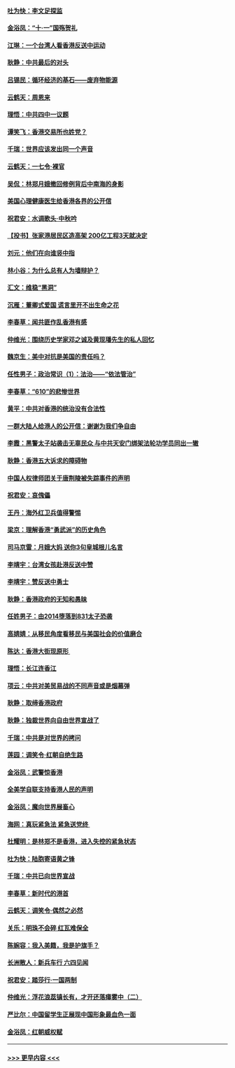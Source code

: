 #### [吐为快：李文足探监](../pages/nsc993/n11509622.md?t=09092133) 
#### [金浴凤：“十‧一”国殇贺礼](../pages/nsc993/n11509593.md?t=09092133) 
#### [江琳：一个台湾人看香港反送中运动](../pages/nsc993/n11509211.md?t=09092133) 
#### [耿静：中共最后的对头](../pages/nsc993/n11508308.md?t=09092133) 
#### [吕锡民：循环经济的基石——废弃物能源](../pages/nsc993/n11508212.md?t=09092133) 
#### [云鹤天：周恩来](../pages/nsc993/n11508055.md?t=09092133) 
#### [理悟：中共四中一议题](../pages/nsc993/n11507782.md?t=09092133) 
#### [谭笑飞：香港交易所也姓党？](../pages/nsc993/n11507753.md?t=09092133) 
#### [千瑞：世界应该发出同一个声音](../pages/nsc993/n11507290.md?t=09092133) 
#### [云鹤天：一七令‧裸官](../pages/nsc993/n11507177.md?t=09092133) 
#### [吴侃：林郑月娥撤回修例背后中南海的身影](../pages/nsc993/n11506876.md?t=09092133) 
#### [美国心理健康医生给香港各界的公开信](../pages/nsc993/n11506809.md?t=09092133) 
#### [祝君安：水调歌头‧中秋吟](../pages/nsc993/n11506758.md?t=09092133) 
#### [【投书】张家港居民区造高架 200亿工程3天就决定](../pages/nsc993/n11506682.md?t=09092133) 
#### [刘元：他们在向谁竖中指](../pages/nsc993/n11505384.md?t=09092133) 
#### [林小谷：为什么总有人为墙辩护？](../pages/nsc993/n11505226.md?t=09092133) 
#### [汇文：维稳“黑洞”](../pages/nsc993/n11504347.md?t=09092133) 
#### [沉雁：董卿式爱国 谎言里开不出生命之花](../pages/nsc993/n11503215.md?t=09092133) 
#### [李春草：闻共匪作乱香港有感](../pages/nsc993/n11503072.md?t=09092133) 
#### [仲维光：围绕历史学家邓之诚及黄现璠先生的私人回忆](../pages/nsc993/n11501330.md?t=09092133) 
#### [魏京生：美中对抗是美国的责任吗？](../pages/nsc993/n11500723.md?t=09092133) 
#### [任性男子：政治常识（1）：法治——“依法管治”](../pages/nsc993/n11500791.md?t=09092133) 
#### [李春草：“610”的悲惨世界](../pages/nsc993/n11501141.md?t=09092133) 
#### [黄平：中共对香港的统治没有合法性](../pages/nsc993/n11499473.md?t=09092133) 
#### [一群大陆人给港人的公开信：谢谢为我们争自由](../pages/nsc993/n11500402.md?t=09092133) 
#### [李霞：黑警太子站袭击无辜民众 与中共天安门绑架法轮功学员同出一辙](../pages/nsc993/n11499805.md?t=09092133) 
#### [耿静：香港五大诉求的障碍物](../pages/nsc993/n11497578.md?t=09092133) 
#### [中国人权律师团关于唐荆陵被失踪事件的声明](../pages/nsc993/n11500014.md?t=09092133) 
#### [祝君安：哀傀儡](../pages/nsc993/n11499776.md?t=09092133) 
#### [王丹：海外红卫兵值得警惕](../pages/nsc993/n11498138.md?t=09092133) 
#### [梁京：理解香港“勇武派”的历史角色](../pages/nsc993/n11498006.md?t=09092133) 
#### [司马京雷：月娥大妈  送你3句皇城根儿名言](../pages/nsc993/n11497885.md?t=09092133) 
#### [李靖宇：台湾女孩赴港反送中赞](../pages/nsc993/n11497721.md?t=09092133) 
#### [李靖宇：赞反送中勇士](../pages/nsc993/n11497452.md?t=09092133) 
#### [耿静：香港政府的无知和愚昧](../pages/nsc993/n11494238.md?t=09092133) 
#### [任姓男子：由2014堕落到831太子恐袭](../pages/nsc993/n11496683.md?t=09092133) 
#### [高婧婧：从移民角度看移民与美国社会的价值磨合](../pages/nsc993/n11495757.md?t=09092133) 
#### [陈达：香港大街现原形 ](../pages/nsc993/n11495441.md?t=09092133) 
#### [理悟：长江连香江](../pages/nsc993/n11495377.md?t=09092133) 
#### [项云：中共对美贸易战的不同声音或是烟幕弹](../pages/nsc993/n11494929.md?t=09092133) 
#### [耿静：取缔香港政府](../pages/nsc993/n11494218.md?t=09092133) 
#### [耿静：独裁世界向自由世界宣战了](../pages/nsc993/n11494190.md?t=09092133) 
#### [千瑞：中共是对世界的拷问](../pages/nsc993/n11493021.md?t=09092133) 
#### [莲园：调笑令‧红朝自绝生路](../pages/nsc993/n11493011.md?t=09092133) 
#### [金浴凤：武警惊香港](../pages/nsc993/n11492994.md?t=09092133) 
#### [全美学自联支持香港人民的声明](../pages/nsc993/n11492630.md?t=09092133) 
#### [金浴凤：魔向世界展畜心](../pages/nsc993/n11492599.md?t=09092133) 
#### [海网：真玩紧急法 紧急送党终 ](../pages/nsc993/n11492535.md?t=09092133) 
#### [杜耀明：是林郑不是香港，进入失控的紧急状态](../pages/nsc993/n11491420.md?t=09092133) 
#### [吐为快：陆胞寄语黄之锋](../pages/nsc993/n11491117.md?t=09092133) 
#### [千瑞：中共已向世界宣战](../pages/nsc993/n11490123.md?t=09092133) 
#### [李春草：新时代的港首](../pages/nsc993/n11489864.md?t=09092133) 
#### [云鹤天：调笑令·偶然之必然](../pages/nsc993/n11489701.md?t=09092133) 
#### [关乐：明珠不会碎 红瓦难保全](../pages/nsc993/n11489647.md?t=09092133) 
#### [陈婉容：我入美籍，我是护旗手？](../pages/nsc993/n11487908.md?t=09092133) 
#### [长洲散人：新兵车行 六四见闻](../pages/nsc993/n11487729.md?t=09092133) 
#### [祝君安：踏莎行‧一国两制](../pages/nsc993/n11487699.md?t=09092133) 
#### [仲维光：浮花浪蕊镇长有，才开还落瘴雾中（二）](../pages/nsc993/n11483286.md?t=09092133) 
#### [严比尔：中国留学生正展现中国形象最血色一面](../pages/nsc993/n11485145.md?t=09092133) 
#### [金浴凤：红朝威权赋](../pages/nsc993/n11485191.md?t=09092133) 

----
#### [ >>> 更早内容 <<< ](../indexes/nsc993-earlier.md)
